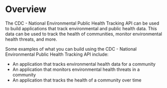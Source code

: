 # Overview

The CDC - National Environmental Public Health Tracking API can be used to
build applications that track environmental and public health data. This data
can be used to track the health of communities, monitor environmental health
threats, and more.

Some examples of what you can build using the CDC - National Environmental
Public Health Tracking API include:

- An application that tracks environmental health data for a community
- An application that monitors environmental health threats in a community
- An application that tracks the health of a community over time
